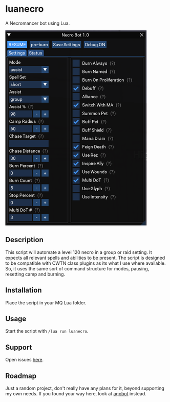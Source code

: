 # luanecro

A Necromancer bot using Lua.

![](./images/1.png)

## Description
This script will automate a level 120 necro in a group or raid setting. It expects all relevant spells and abilities to be present.
The script is designed to be compatible with CWTN class plugins as its what I use where available. So, it uses the same sort of command structure for modes, pausing, resetting camp and burning.

## Installation
Place the script in your MQ Lua folder.

## Usage
Start the script with `/lua run luanecro`.

## Support
Open issues [here](https://gitlab.com/aquietone/luanecro/-/issues).

## Roadmap
Just a random project, don't really have any plans for it, beyond supporting my own needs. If you found your way here, look at [aqobot](https://gitlab.com/aquietone/aqobot) instead.

